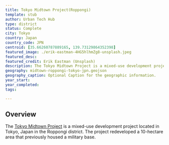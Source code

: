 ```yaml
---
title: Tokyo Midtown Project(Roppongi)
template: stub
author: Urban Tech Hub
type: district
status: Complete
city: Tokyo
country: Japan
country_code: JPN
centroid: [35.66260787889165, 139.73129864352398]
featured_image: ./erik-eastman-4HG5hlhmZg8-unsplash.jpeg
featured_desc:
featured_credit: Erik Eastman (Unsplash)
description: The Tokyo Midtown Project is a mixed-use development project located in Tokyo, Japan in the Roppongi district. The project redeveloped a 10-hectare area that previously housed a military base.
geography: midtown-roppongi-tokyo-jpn.geojson
geography_caption: Optional Caption for the geographic information.
year_start:
year_completed:
tags:

---
```


## Overview

The [Tokyo Midtown Project](https://www.tokyo-midtown.com/en/) is a mixed-use development project located in Tokyo, Japan in the Roppongi district. The project redeveloped a 10-hectare area that previously housed a military base.
